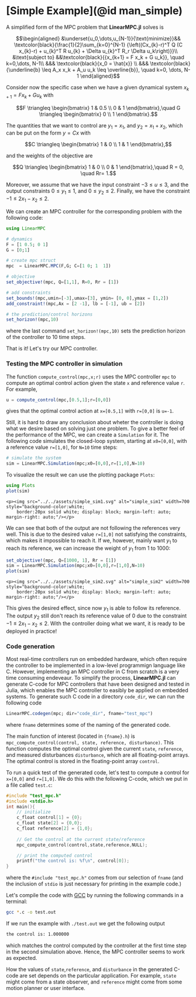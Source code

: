 # [Simple Example](@id man_simple)
A simplified form of the MPC problem that **LinearMPC.jl** solves is

```math
\begin{aligned}
        &\underset{u_0,\dots,u_{N-1}}{\text{minimize}}&& \textcolor{black}{\frac{1}{2}\sum_{k=0}^{N-1} {\left((Cx_{k}-r)^T Q (C x_{k}-r) + u_{k}^T R u_{k} + \Delta u_{k}^T R_r \Delta u_k\right)}}\\
        &\text{subject to} &&\textcolor{black}{{x_{k+1} = F x_k + G u_k}}, \quad k=0,\dots, N-1\\
        &&& \textcolor{black}{x_0 = \hat{x}} \\
        &&& \textcolor{black}{\underline{b} \leq A_x x_k + A_u u_k  \leq \overline{b}}, \quad k=0, \dots, N-1
\end{aligned}
```

Consider now the specific case when we have a given dynamical system $x_{k+1} = F x_k + G u_k$ with

```math
F \triangleq \begin{bmatrix}
1 & 0.5  \\
0 & 1
\end{bmatrix},\quad
G \triangleq \begin{bmatrix}
0   \\
1
\end{bmatrix}.
```

The quantities that we want to control are $y_1 = x_1$, and $y_2 = x_1+x_2$, which can be put on the form $y = C x$ with

```math
C \triangleq  \begin{bmatrix}
1 & 0    \\
1 & 1
\end{bmatrix},
```

and the weights of the objective are

```math
Q \triangleq  \begin{bmatrix}
1 & 0    \\
0 & 1
\end{bmatrix},\quad
R = 0, \quad
Rr= 1.
```

Moreover, we assume that we have the input constraint $-3 \leq u \leq 3$, and the output constraints  $0 \leq y_1 \leq 1$, and $0 \leq y_2 \leq 2$.
Finally, we have the constraint $-1 \leq 2 x_1 - x_2 \leq 2$.

We can create an MPC controller for the corresponding problem with the following code: 

```julia
using LinearMPC

# dynamics
F = [1 0.5; 0 1]
G = [0;1]

# create mpc struct
mpc  = LinearMPC.MPC(F,G; C=[1 0; 1  1])

# objective
set_objective!(mpc, Q=[1,1], R=0, Rr = [1])

# add constraints
set_bounds!(mpc,umin=[-3],umax=[3], ymin= [0, 0],ymax = [1,2])
add_constraint!(mpc,Ax = [2 -1], lb = [-1], ub = [2])

# the prediction/control horizons
set_horizon!(mpc,10)
```
where the last command `set_horizon!(mpc,10)` sets the prediction horizon of the controller to 10 time steps.

That is it! Let's try our MPC controller.

### Testing the MPC controller in simulation
The function `compute_control(mpc,x;r)` uses the MPC controller `mpc` to compute an optimal control action given the state `x` and reference value `r`. For example,
```julia
u = compute_control(mpc,[0.5,1];r=[0,0])
```
gives that the optimal control action at `x=[0.5,1]` with `r=[0,0]` is `u=-1`.

Still, it is hard to draw any conclusion about wheter the controller is doing what we desire based on solving just one problem. To give a better feel of the performance of the MPC, we can create a `Simulation` for it. The following code simulates the closed-loop system, starting at `x0=[0,0]`, with a reference value `r=[1,0]`, for `N=10` time steps:

```julia
# simulate the system
sim = LinearMPC.Simulation(mpc;x0=[0,0],r=[1,0],N=10)

```
To visualize the result we can use the plotting package `Plots`:

```julia
using Plots
plot(sim)

```
```@raw html
<p><img src="../../assets/simple_sim1.svg" alt="simple_sim1" width=700 style="background-color:white; 
    border:20px solid white; display: block; margin-left: auto; margin-right: auto;"/></p>
```
We can see that both of the output are not following the references very well. This is due to the  desired value `r=[1,0]` not satisfying the constraints, which makes it impossible to reach it. If we, however, mainly want  $y_1$ to reach its reference, we can increase the weight of $y_1$ from 1 to 1000: 

```julia
set_objective!(mpc, Q=[1000, 1], Rr = [1])
sim = LinearMPC.Simulation(mpc;x0=[0,0],r=[1,0],N=10)
plot(sim)
```
```@raw html
<p><img src="../../assets/simple_sim2.svg" alt="simple_sim2" width=700 style="background-color:white; 
    border:20px solid white; display: block; margin-left: auto; margin-right: auto;"/></p>
```

This gives the desired effect, since now $y_1$ is able to follow its reference. The output $y_2$ still don't reach its reference value of 0 due to the constraint $-1\leq 2 x_1 - x_2 \leq 2$. With the controller doing what we want, it is ready to be deployed in practice! 

### Code generation
Most real-time controllers run on embedded hardware, which often require the controller to be implemented in a low-level programmign language like C. However, implementing an MPC controller in C from scratch is a very time consuming endeveaur. To simplify the process, **LinearMPC.jl** can generate C-code for MPC controllers that have been designed and tested in Julia, which enables the MPC controller to easibly be applied on embedded systems. To generate such C code in a directory `code_dir`, we can run the following code

```julia
LinearMPC.codegen(mpc; dir="code_dir", fname="test_mpc")
```
where `fname` determines some of the naming of the generated code.

The main function of interest (located in `{fname}.h`) is `mpc_compute_control(control, state, reference, disturbance)`. This function computes the optimal control given the current `state`, `reference`, and measured disturbances `disturbance`, which are all floating-point arrays. The optimal control is stored in the floating-point array `control`.

To run a quick test of the generated code, let's test to compute a control for `x=[0,0]` and `r=[1,0]`. We do this with the following C-code, which we put in a file called `test.c`:

```c
#include "test_mpc.h" 
#include <stdio.h>
int main(){
    // initialize 
    c_float control[1] = {0};
    c_float state[2] = {0,0};
    c_float reference[2] = {1,0};
 
    // Get the control at the current state/reference 
    mpc_compute_control(control,state,reference,NULL);

    // print the computed control
    printf("the control is: %f\n", control[0]);
}
```
where the `#include "test_mpc.h"` comes from our selection of `fname` (and the inclusion of `stdio` is just necessary for printing in the example code.) 

Let's compile the code with [GCC](https://gcc.gnu.org/) by running the following commands in a terminal: 
```bash
gcc *.c -o test.out
```
If we run the example with `./test.out` we get the following output
```bash
the control is: 1.000000
```
which matches the control computed by the controller at the first time step in the second simulation above. Hence, the MPC controller seems to work as expected. 

How the values of `state`,`reference`, and `disturbance` in the generated C-code are set depends on the particular application. For example, `state` might come from a state observer, and `reference` might come from some motion planner or user interface.
